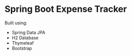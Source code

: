 # Spring Boot Expense Tracker

Built using:
- Spring Data JPA
- H2 Database
- Thymeleaf
- Bootstrap
